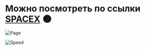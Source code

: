 # Можно посмотреть по ссылки [SPACEX](https://talashov.github.io/spacex/) :new_moon:

![Page](https://s251vla.storage.yandex.net/rdisk/15ac2d7e0cf32d5bccbb801946511e1321a8cefb0d3cc387f3392397e9956474/62a74719/p_pqhwWPZTLFhV0SiQ_-vvw-nEenYGbPNXcMSGOcQ4oycKBBeXTMW6TJTY78RcyfS6BByH6miZEX35pUEwzuAQ==?uid=955968422&filename=photo_2022-05-25_17-03-25.jpg&disposition=inline&hash=&limit=0&content_type=image%2Fjpeg&owner_uid=955968422&fsize=29231&hid=a6c5c7648c5066d382ab3bd6981383fd&media_type=image&tknv=v2&etag=a510cb7d342ec2d0c992131a8e73e3cf&rtoken=4xMKP3FMV3hS&force_default=yes&ycrid=na-cad5069550022edf2e2dbf275ee74163-downloader9e&ts=5e154f49d3840&s=c97c1869189907dabc2a4d1d18adf6fd154317e67f367f522c0812722a381358&pb=U2FsdGVkX1--mfitvM3dJujoOMd-1hPkUUSPjNMlHi80QG7H4CNn8j-5lZ4cGADU1CnJcZFcuvxIkzCYyss0fz4Cih6t06sjVXIh8L4XYP4)

![Speed](https://s101vla.storage.yandex.net/rdisk/8d061bff1343efc822d7d7de59c0620815e16bc6b30f2c2965f60147e9c98138/62a9faae/p_pqhwWPZTLFhV0SiQ_-vvCFGV08plIfOAZpXqnap0nlQqYO0ukpKw7lm7Wb90GfnJyi9HAcq0o2Qgb0p94rMA==?uid=955968422&filename=PageSpeed-2.png&disposition=inline&hash=&limit=0&content_type=image%2Fpng&owner_uid=955968422&fsize=140826&hid=0b927f1b264168702b52a2036628be79&media_type=image&tknv=v2&etag=82d3866e69e16956371fa9ca6b23e461&rtoken=pkbtbuLoIabT&force_default=yes&ycrid=na-a296dba626d4f7d52361e3887f079e4e-downloader11f&ts=5e17e2d518780&s=6264ee95fd35ed817aa7d1285dc61e8806d9844b5d2ca64a3366742cf6d0a901&pb=U2FsdGVkX1-UB2h_g8UMT-tSbQwwfctF-Sj3cmDt9F7PcpVqdA2qm33cj4mcXiQwIp_OD8mZuvy-yyVtZu0rboVni2vIwWKQ3Q9S8g4RVi4)
